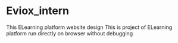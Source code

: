 # Eviox_intern
This ELearning platform website design
This is project of ELearning platform run directly on browser without debugging
